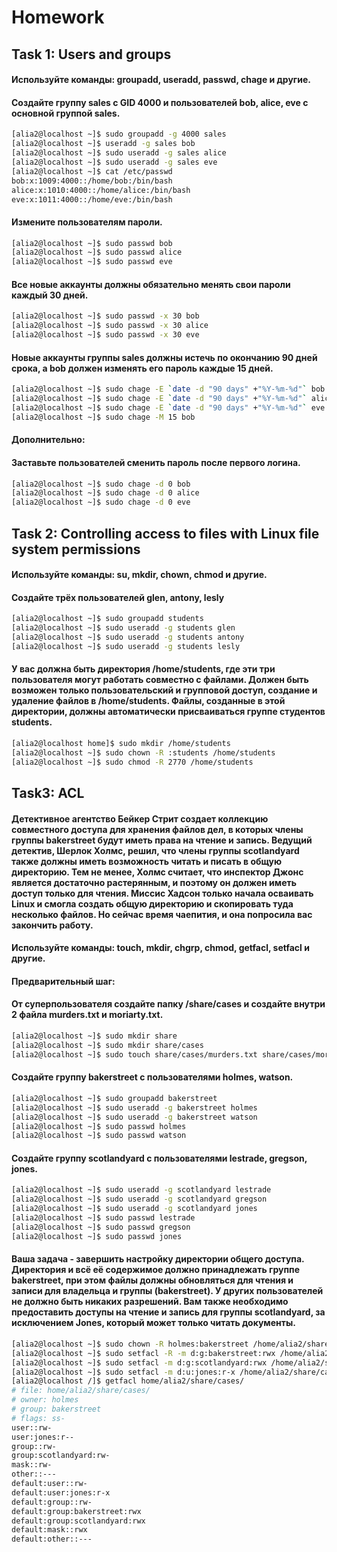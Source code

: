 # Homework

## Task 1: Users and groups

#### Используйте команды: groupadd, useradd, passwd, chage и другие.
#### Создайте группу sales с GID 4000 и пользователей bob, alice, eve c основной группой sales. 

```bash
[alia2@localhost ~]$ sudo groupadd -g 4000 sales
[alia2@localhost ~]$ useradd -g sales bob
[alia2@localhost ~]$ sudo useradd -g sales alice
[alia2@localhost ~]$ sudo useradd -g sales eve
[alia2@localhost ~]$ cat /etc/passwd
bob:x:1009:4000::/home/bob:/bin/bash
alice:x:1010:4000::/home/alice:/bin/bash
eve:x:1011:4000::/home/eve:/bin/bash
```

#### Измените пользователям пароли.

```bash
[alia2@localhost ~]$ sudo passwd bob
[alia2@localhost ~]$ sudo passwd alice
[alia2@localhost ~]$ sudo passwd eve
```

#### Все новые аккаунты должны обязательно менять свои пароли каждый 30 дней.

```bash
[alia2@localhost ~]$ sudo passwd -x 30 bob
[alia2@localhost ~]$ sudo passwd -x 30 alice
[alia2@localhost ~]$ sudo passwd -x 30 eve
```

#### Новые аккаунты группы sales должны истечь по окончанию 90 дней срока, а bob должен изменять его пароль каждые 15 дней.

```bash
[alia2@localhost ~]$ sudo chage -E `date -d "90 days" +"%Y-%m-%d"` bob
[alia2@localhost ~]$ sudo chage -E `date -d "90 days" +"%Y-%m-%d"` alice
[alia2@localhost ~]$ sudo chage -E `date -d "90 days" +"%Y-%m-%d"` eve
[alia2@localhost ~]$ sudo chage -M 15 bob
```

#### Дополнительно:
#### Заставьте пользователей сменить пароль после первого логина.

```bash
[alia2@localhost ~]$ sudo chage -d 0 bob
[alia2@localhost ~]$ sudo chage -d 0 alice
[alia2@localhost ~]$ sudo chage -d 0 eve
```

## Task 2: Controlling access to files with Linux file system permissions

#### Используйте команды: su, mkdir, chown, chmod и другие.
#### Создайте трёх пользователей glen, antony, lesly

```bash
[alia2@localhost ~]$ sudo groupadd students
[alia2@localhost ~]$ sudo useradd -g students glen
[alia2@localhost ~]$ sudo useradd -g students antony
[alia2@localhost ~]$ sudo useradd -g students lesly
```

#### У вас должна быть директория /home/students, где эти три пользователя могут работать совместно с файлами. Должен быть возможен только пользовательский и групповой доступ, создание и удаление файлов в /home/students. Файлы, созданные в этой директории, должны автоматически присваиваться группе студентов students.


```bash
[alia2@localhost home]$ sudo mkdir /home/students
[alia2@localhost ~]$ sudo chown -R :students /home/students
[alia2@localhost ~]$ sudo chmod -R 2770 /home/students
```

## Task3: ACL

#### Детективное агентство Бейкер Стрит создает коллекцию совместного доступа для хранения файлов дел, в которых члены группы bakerstreet будут иметь права на чтение и запись. Ведущий детектив, Шерлок Холмс, решил, что члены группы scotlandyard также должны иметь возможность читать и писать в общую директорию. Тем не менее, Холмс считает, что инспектор Джонс является достаточно растерянным, и поэтому он должен иметь доступ только для чтения. Миссис Хадсон только начала осваивать Linux и смогла создать общую директорию и скопировать туда несколько файлов. Но сейчас время чаепития, и она попросила вас закончить работу.

#### Используйте команды: touch, mkdir, chgrp, chmod, getfacl, setfacl и другие. 

#### Предварительный шаг:
#### От суперпользователя создайте папку /share/cases и создайте внутри 2 файла murders.txt и moriarty.txt.

```bash
[alia2@localhost ~]$ sudo mkdir share
[alia2@localhost ~]$ sudo mkdir share/cases
[alia2@localhost ~]$ sudo touch share/cases/murders.txt share/cases/moriarty.txt
```

#### Создайте группу bakerstreet с пользователями holmes, watson.

```bash
[alia2@localhost ~]$ sudo groupadd bakerstreet
[alia2@localhost ~]$ sudo useradd -g bakerstreet holmes
[alia2@localhost ~]$ sudo useradd -g bakerstreet watson
[alia2@localhost ~]$ sudo passwd holmes
[alia2@localhost ~]$ sudo passwd watson
```

#### Создайте группу scotlandyard с пользователями lestrade, gregson, jones.

```bash
[alia2@localhost ~]$ sudo useradd -g scotlandyard lestrade
[alia2@localhost ~]$ sudo useradd -g scotlandyard gregson
[alia2@localhost ~]$ sudo useradd -g scotlandyard jones
[alia2@localhost ~]$ sudo passwd lestrade
[alia2@localhost ~]$ sudo passwd gregson
[alia2@localhost ~]$ sudo passwd jones
```

#### Ваша задача - завершить настройку директории общего доступа. Директория и всё её содержимое должно принадлежать группе bakerstreet, при этом файлы должны обновляться для чтения и записи для владельца и группы (bakerstreet). У других пользователей не должно быть никаких разрешений. Вам также необходимо предоставить доступы на чтение и запись для группы scotlandyard, за исключением Jones, который может только читать документы.

```bash
[alia2@localhost ~]$ sudo chown -R holmes:bakerstreet /home/alia2/share/cases
[alia2@localhost ~]$ sudo setfacl -R -m d:g:bakerstreet:rwx /home/alia2/share/cases/
[alia2@localhost ~]$ sudo setfacl -m d:g:scotlandyard:rwx /home/alia2/share/cases
[alia2@localhost ~]$ sudo setfacl -m d:u:jones:r-x /home/alia2/share/cases
[alia2@localhost /]$ getfacl home/alia2/share/cases/
# file: home/alia2/share/cases/
# owner: holmes
# group: bakerstreet
# flags: ss-
user::rw-
user:jones:r--
group::rw-
group:scotlandyard:rw-
mask::rw-
other::---
default:user::rw-
default:user:jones:r-x
default:group::rw-
default:group:bakerstreet:rwx
default:group:scotlandyard:rwx
default:mask::rwx
default:other::---
```
